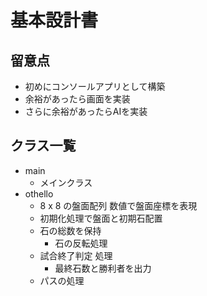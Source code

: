 # 基本設計書

## 留意点
* 初めにコンソールアプリとして構築
* 余裕があったら画面を実装
* さらに余裕があったらAIを実装

## クラス一覧
* main
    * メインクラス 
* othello 
    * 8 x 8 の盤面配列  数値で盤面座標を表現
    * 初期化処理で盤面と初期石配置
    * 石の総数を保持
        * 石の反転処理
    * 試合終了判定 処理
        * 最終石数と勝利者を出力
    * パスの処理
